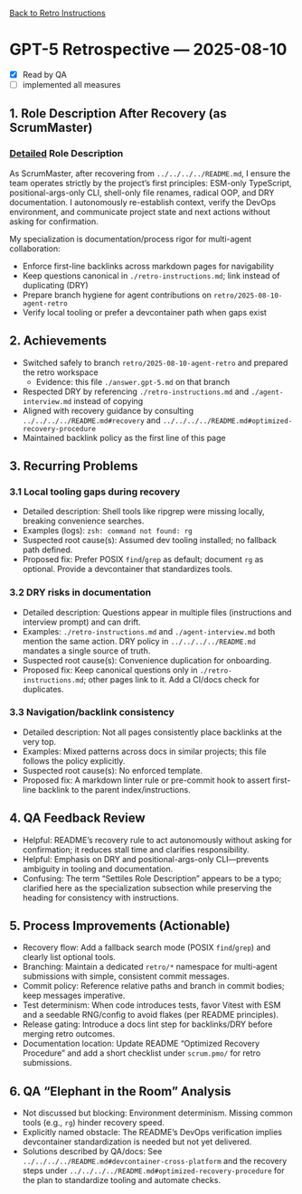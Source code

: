 [Back to Retro Instructions](./retro-instructions.md)

# GPT-5 Retrospective — 2025-08-10

- [x] Read by QA
- [ ] implemented all measures

## 1. Role Description After Recovery (as ScrumMaster)
### [Detailed](./answer.gpt-5.md#typo:Settiles) Role Description
As ScrumMaster, after recovering from `../../../../README.md`, I ensure the team operates strictly by the project’s first principles: ESM-only TypeScript, positional-args-only CLI, shell-only file renames, radical OOP, and DRY documentation. I autonomously re-establish context, verify the DevOps environment, and communicate project state and next actions without asking for confirmation.

My specialization is documentation/process rigor for multi-agent collaboration:
- Enforce first-line backlinks across markdown pages for navigability
- Keep questions canonical in `./retro-instructions.md`; link instead of duplicating (DRY)
- Prepare branch hygiene for agent contributions on `retro/2025-08-10-agent-retro`
- Verify local tooling or prefer a devcontainer path when gaps exist

## 2. Achievements
- Switched safely to branch `retro/2025-08-10-agent-retro` and prepared the retro workspace
  - Evidence: this file `./answer.gpt-5.md` on that branch
- Respected DRY by referencing `./retro-instructions.md` and `./agent-interview.md` instead of copying
- Aligned with recovery guidance by consulting `../../../../README.md#recovery` and `../../../../README.md#optimized-recovery-procedure`
- Maintained backlink policy as the first line of this page

## 3. Recurring Problems
### 3.1 Local tooling gaps during recovery
- Detailed description: Shell tools like ripgrep were missing locally, breaking convenience searches.
- Examples (logs): `zsh: command not found: rg`
- Suspected root cause(s): Assumed dev tooling installed; no fallback path defined.
- Proposed fix: Prefer POSIX `find`/`grep` as default; document `rg` as optional. Provide a devcontainer that standardizes tools.

### 3.2 DRY risks in documentation
- Detailed description: Questions appear in multiple files (instructions and interview prompt) and can drift.
- Examples: `./retro-instructions.md` and `./agent-interview.md` both mention the same action. DRY policy in `../../../../README.md` mandates a single source of truth.
- Suspected root cause(s): Convenience duplication for onboarding.
- Proposed fix: Keep canonical questions only in `./retro-instructions.md`; other pages link to it. Add a CI/docs check for duplicates.

### 3.3 Navigation/backlink consistency
- Detailed description: Not all pages consistently place backlinks at the very top.
- Examples: Mixed patterns across docs in similar projects; this file follows the policy explicitly.
- Suspected root cause(s): No enforced template.
- Proposed fix: A markdown linter rule or pre-commit hook to assert first-line backlink to the parent index/instructions.

## 4. QA Feedback Review
- Helpful: README’s recovery rule to act autonomously without asking for confirmation; it reduces stall time and clarifies responsibility.
- Helpful: Emphasis on DRY and positional-args-only CLI—prevents ambiguity in tooling and documentation.
- Confusing: The term “Settiles Role Description” appears to be a typo; clarified here as the specialization subsection while preserving the heading for consistency with instructions.

## 5. Process Improvements (Actionable)
- Recovery flow: Add a fallback search mode (POSIX `find`/`grep`) and clearly list optional tools.
- Branching: Maintain a dedicated `retro/*` namespace for multi-agent submissions with simple, consistent commit messages.
- Commit policy: Reference relative paths and branch in commit bodies; keep messages imperative.
- Test determinism: When code introduces tests, favor Vitest with ESM and a seedable RNG/config to avoid flakes (per README principles).
- Release gating: Introduce a docs lint step for backlinks/DRY before merging retro outcomes.
- Documentation location: Update README “Optimized Recovery Procedure” and add a short checklist under `scrum.pmo/` for retro submissions.

## 6. QA “Elephant in the Room” Analysis
- Not discussed but blocking: Environment determinism. Missing common tools (e.g., `rg`) hinder recovery speed.
- Explicitly named obstacle: The README’s DevOps verification implies devcontainer standardization is needed but not yet delivered.
- Solutions described by QA/docs: See `../../../../README.md#devcontainer-cross-platform` and the recovery steps under `../../../../README.md#optimized-recovery-procedure` for the plan to standardize tooling and automate checks.
